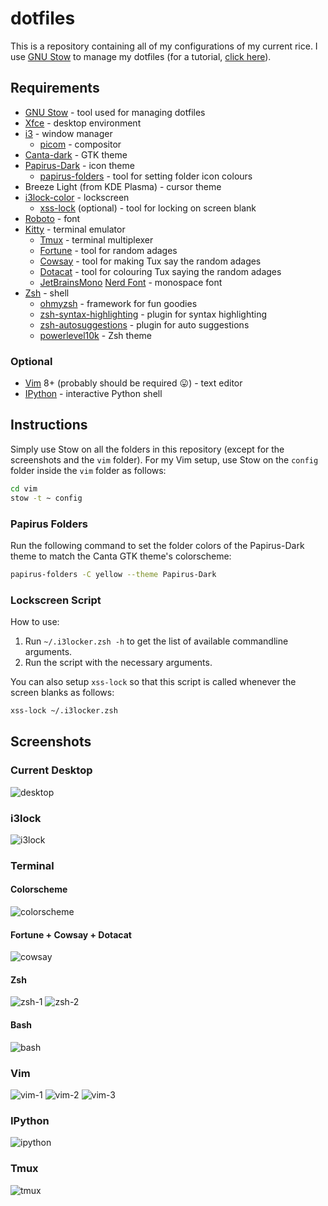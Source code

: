 # dotfiles

This is a repository containing all of my configurations of my current rice.
I use [GNU Stow](https://www.gnu.org/software/stow/) to manage my dotfiles (for a tutorial, [click here](https://alexpearce.me/2016/02/managing-dotfiles-with-stow/)).

## Requirements
* [GNU Stow](https://www.gnu.org/software/stow/) - tool used for managing dotfiles
* [Xfce](https://gitlab.xfce.org) - desktop environment
* [i3](https://github.com/i3/i3) - window manager
    * [picom](https://github.com/yshui/picom) - compositor
* [Canta-dark](https://github.com/vinceliuice/Canta-theme) - GTK theme
* [Papirus-Dark](https://github.com/PapirusDevelopmentTeam/papirus-icon-theme) - icon theme
    * [papirus-folders](https://github.com/PapirusDevelopmentTeam/papirus-folders) - tool for setting folder icon colours
* Breeze Light (from KDE Plasma) - cursor theme
* [i3lock-color](https://github.com/Raymo111/i3lock-color) - lockscreen
    * [xss-lock](https://bitbucket.org/raymonad/xss-lock/src/master/) (optional) - tool for locking on screen blank
* [Roboto](https://fonts.google.com/specimen/Roboto) - font
* [Kitty](https://sw.kovidgoyal.net/kitty/) - terminal emulator
    * [Tmux](https://github.com/tmux/tmux) - terminal multiplexer
    * [Fortune](https://github.com/shlomif/fortune-mod) - tool for random adages
    * [Cowsay](https://github.com/tnalpgge/rank-amateur-cowsay) - tool for making Tux say the random adages
    * [Dotacat](https://gitlab.scd31.com/stephen/dotacat) - tool for colouring Tux saying the random adages
    * [JetBrainsMono](https://www.jetbrains.com/lp/mono/) [Nerd Font](https://github.com/ryanoasis/nerd-fonts) - monospace font
* [Zsh](https://www.zsh.org/) - shell
    * [ohmyzsh](https://github.com/ohmyzsh/ohmyzsh) - framework for fun goodies
    * [zsh-syntax-highlighting](https://github.com/zsh-users/zsh-syntax-highlighting) - plugin for syntax highlighting
    * [zsh-autosuggestions](https://github.com/zsh-users/zsh-autosuggestions) - plugin for auto suggestions
    * [powerlevel10k](https://github.com/romkatv/powerlevel10k) - Zsh theme

### Optional
* [Vim](https://github.com/vim/vim/) 8+ (probably should be required :stuck_out_tongue:) - text editor
* [IPython](https://github.com/ipython/ipython) - interactive Python shell

## Instructions
Simply use Stow on all the folders in this repository (except for the screenshots and the `vim` folder).
For my Vim setup, use Stow on the `config` folder inside the `vim` folder as follows:
```sh
cd vim
stow -t ~ config
```

### **Papirus Folders**
Run the following command to set the folder colors of the Papirus-Dark theme to match the Canta GTK theme's colorscheme:
```sh
papirus-folders -C yellow --theme Papirus-Dark
```

### **Lockscreen Script**
How to use:
1. Run `~/.i3locker.zsh -h` to get the list of available commandline arguments.
2. Run the script with the necessary arguments.

You can also setup `xss-lock` so that this script is called whenever the screen blanks as follows:
```sh
xss-lock ~/.i3locker.zsh
```

## Screenshots
### Current Desktop
![desktop](./screenshots/desktop.png)

### i3lock
![i3lock](./screenshots/i3lock.png)

### Terminal
#### Colorscheme
![colorscheme](./screenshots/colorscheme.png)

#### Fortune + Cowsay + Dotacat
![cowsay](./screenshots/cowsay.png)

#### Zsh
![zsh-1](./screenshots/zsh-1.png)
![zsh-2](./screenshots/zsh-2.png)

#### Bash
![bash](./screenshots/bash.png)

### Vim
![vim-1](./screenshots/vim-1.png)
![vim-2](./screenshots/vim-2.png)
![vim-3](./screenshots/vim-3.png)

### IPython
![ipython](./screenshots/ipython.png)

### Tmux
![tmux](./screenshots/tmux.png)
